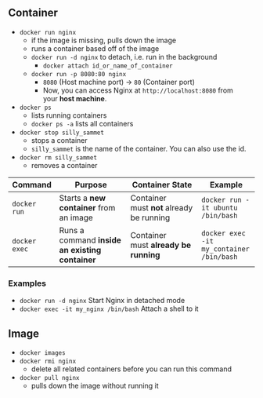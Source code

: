 ## __Container__

- `docker run nginx`
	- if the image is missing, pulls down the image
	- runs a container based off of the image
	- `docker run -d nginx` to detach, i.e. run in the background
		- `docker attach id_or_name_of_container`
	- `docker run -p 8080:80 nginx` 
		- `8080` (Host machine port) → `80` (Container port)
		- Now, you can access Nginx at `http://localhost:8080` from your **host machine**.
- `docker ps`
	- lists running containers
	- `docker ps -a` lists all containers
- `docker stop silly_sammet`
	- stops a container
	- `silly_sammet` is the name of the container. You can also use the id.
- `docker rm silly_sammet`
	- removes a container

| Command       | Purpose                                         | Container State                           | Example                                  |
| ------------- | ----------------------------------------------- | ----------------------------------------- | ---------------------------------------- |
| `docker run`  | Starts a **new container** from an image        | Container must **not** already be running | `docker run -it ubuntu /bin/bash`        |
| `docker exec` | Runs a command **inside an existing container** | Container must **already be running**     | `docker exec -it my_container /bin/bash` |
### Examples

- `docker run -d nginx` Start Nginx in detached mode
- `docker exec -it my_nginx /bin/bash` Attach a shell to it
## __Image__

- `docker images`
- `docker rmi nginx`
	- delete all related containers before you can run this command
- `docker pull nginx`
	- pulls down the image without running it